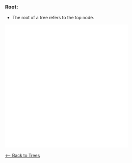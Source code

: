 ### Root:
- The root of a tree refers to the top node.

![Root](../../Images/Root.png)

[<-- Back to Trees](./Trees.md)